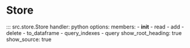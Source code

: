 # Store

::: src.store.Store
    handler: python
    options:
      members:
        - __init__
        - read
        - add
        - delete
        - to_dataframe
        - query_indexes
        - query
      show_root_heading: true
      show_source: true
